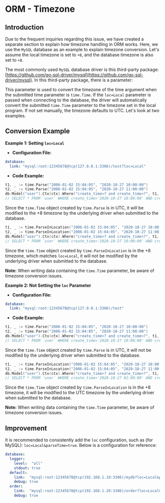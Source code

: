 # ORM - Timezone

## Introduction

Due to the frequent inquiries regarding this issue, we have created a separate section to explain how timezone handling in ORM works. Here, we use the `MySQL` database as an example to explain timezone conversion. Let's assume the local timezone is set to `+8`, and the database timezone is also set to `+8`.

The most commonly used `MySQL` database driver is this third-party package: [https://github.com/go-sql-driver/mysql](https://github.com/go-sql-driver/mysql). In this third-party package, there is a parameter:

This parameter is used to convert the timezone of the time argument when the submitted time parameter is `time.Time`. If the `loc=Local` parameter is passed when connecting to the database, the driver will automatically convert the submitted `time.Time` parameter to the timezone set in the local program. If not set manually, the timezone defaults to UTC. Let's look at two examples.

## Conversion Example

**Example 1: Setting `loc=Local`**

- **Configuration File:**

```yaml
database:
  link: "mysql:root:12345678@tcp(127.0.0.1:3306)/test?loc=Local"
```

- **Code Example:**

```go
t1, _ := time.Parse("2006-01-02 15:04:05", "2020-10-27 10:00:00")
t2, _ := time.Parse("2006-01-02 15:04:05", "2020-10-27 11:00:00")
db.Model("user").Ctx(ctx).Where("create_time>? and create_time<?", t1, t2).One()
// SELECT * FROM `user` WHERE create_time>'2020-10-27 18:00:00' AND create_time<'2020-10-27 19:00:00'
```

Since the `time.Time` object created by `time.Parse` is in UTC, it will be modified to the +8 timezone by the underlying driver when submitted to the database.

```go
t1, _ := time.ParseInLocation("2006-01-02 15:04:05", "2020-10-27 10:00:00", time.Local)
t2, _ := time.ParseInLocation("2006-01-02 15:04:05", "2020-10-27 11:00:00", time.Local)
db.Model("user").Ctx(ctx).Where("create_time>? and create_time<?", t1, t2).One()
// SELECT * FROM `user` WHERE create_time>'2020-10-27 10:00:00' AND create_time<'2020-10-27 11:00:00'
```

Since the `time.Time` object created by `time.ParseInLocation` is in the +8 timezone, which matches `loc=Local`, it will not be modified by the underlying driver when submitted to the database.

**Note:** When writing data containing the `time.Time` parameter, be aware of timezone conversion issues.

**Example 2: Not Setting the `loc` Parameter**

- **Configuration File:**

```yaml
database:
  link: "mysql:root:12345678@tcp(127.0.0.1:3306)/test"
```

- **Code Example:**

```go
t1, _ := time.Parse("2006-01-02 15:04:05", "2020-10-27 10:00:00")
t2, _ := time.Parse("2006-01-02 15:04:05", "2020-10-27 11:00:00")
db.Model("user").Ctx(ctx).Where("create_time>? and create_time<?", t1, t2).One()
// SELECT * FROM `user` WHERE create_time>'2020-10-27 10:00:00' AND create_time<'2020-10-27 11:00:00'
```

Since the `time.Time` object created by `time.Parse` is in UTC, it will not be modified by the underlying driver when submitted to the database.

```go
t1, _ := time.ParseInLocation("2006-01-02 15:04:05", "2020-10-27 10:00:00", time.Local)
t2, _ := time.ParseInLocation("2006-01-02 15:04:05", "2020-10-27 11:00:00", time.Local)
db.Model("user").Ctx(ctx).Where("create_time>? and create_time<?", t1, t2).One()
// SELECT * FROM `user` WHERE create_time>'2020-10-27 02:00:00' AND create_time<'2020-10-27 03:00:00'
```

Since the `time.Time` object created by `time.ParseInLocation` is in the +8 timezone, it will be modified to the UTC timezone by the underlying driver when submitted to the database.

**Note:** When writing data containing the `time.Time` parameter, be aware of timezone conversion issues.

## Improvement

It is recommended to consistently add the `loc` configuration, such as (for MySQL): `loc=Local&parseTime=true`. Below is a configuration for reference:

```yaml
database:
  logger:
    level:  "all"
    stdout: true
  default:
    link:  "mysql:root:12345678@tcp(192.168.1.10:3306)/mydb?loc=Local&parseTime=true"
    debug: true
  order:
    link:  "mysql:root:12345678@tcp(192.168.1.20:3306)/order?loc=Local&parseTime=true"
    debug: true
```
